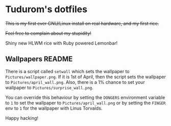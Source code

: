 Tudurom's dotfiles
==================

~~This is my first ever GNU/Linux install on real hardware, and my first rice.~~

~~Feel free to complain about my stupidity!~~

Shiny new HLWM rice with Ruby powered Lemonbar!

Wallpapers README
-----------------

There is a script called `setwall` which sets the wallpaper to `Pictures/wallpaper.png`. If it is 1st of April, then the script sets the wallpaper to `Pictures/april_wall.png`. Also, there is a 1% chance to set your wallpaper to `Pictures/surprise_wall.png`.

You can override this behaviour by setting the `DONGERS` environment variable to `1` to set the wallpaper to `Pictures/april_wall.png` or by setting the `FINGER` env to `1` for the wallpaper with Linus Torvalds.

Happy hacking!
